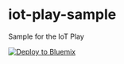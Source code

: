 # iot-play-sample

Sample for the IoT Play

[![Deploy to Bluemix](https://bluemix.net/deploy/button.png)](https://bluemix.net/deploy?repository=https://github.com/ibm-messaging/iot-play-sample)
